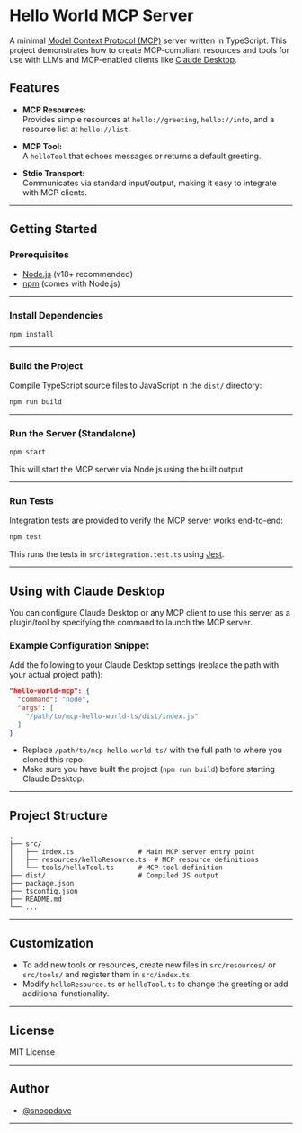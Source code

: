 # Hello World MCP Server

A minimal [Model Context Protocol (MCP)](https://modelcontextprotocol.io/introduction) server written in TypeScript. This project demonstrates how to create MCP-compliant resources and tools for use with LLMs and MCP-enabled clients like [Claude Desktop](https://claude.ai/download).

## Features

- **MCP Resources:**  
  Provides simple resources at `hello://greeting`, `hello://info`, and a resource list at `hello://list`.

- **MCP Tool:**  
  A `helloTool` that echoes messages or returns a default greeting.

- **Stdio Transport:**  
  Communicates via standard input/output, making it easy to integrate with MCP clients.

---

## Getting Started

### Prerequisites

- [Node.js](https://nodejs.org/) (v18+ recommended)
- [npm](https://www.npmjs.com/) (comes with Node.js)

---

### Install Dependencies

```sh
npm install
```

---

### Build the Project

Compile TypeScript source files to JavaScript in the `dist/` directory:

```sh
npm run build
```

---

### Run the Server (Standalone)

```sh
npm start
```

This will start the MCP server via Node.js using the built output.

---

### Run Tests

Integration tests are provided to verify the MCP server works end-to-end:

```sh
npm test
```

This runs the tests in `src/integration.test.ts` using [Jest](https://jestjs.io/).

---

## Using with Claude Desktop

You can configure Claude Desktop or any MCP client to use this server as a plugin/tool by specifying the command to launch the MCP server.

### Example Configuration Snippet

Add the following to your Claude Desktop settings (replace the path with your actual project path):

```json
"hello-world-mcp": {
  "command": "node",
  "args": [
    "/path/to/mcp-hello-world-ts/dist/index.js"
  ]
}
```

- Replace `/path/to/mcp-hello-world-ts/` with the full path to where you cloned this repo.
- Make sure you have built the project (`npm run build`) before starting Claude Desktop.

---

## Project Structure

```
.
├── src/
│   ├── index.ts                # Main MCP server entry point
│   ├── resources/helloResource.ts  # MCP resource definitions
│   └── tools/helloTool.ts      # MCP tool definition
├── dist/                       # Compiled JS output
├── package.json
├── tsconfig.json
├── README.md
└── ...
```

---

## Customization

- To add new tools or resources, create new files in `src/resources/` or `src/tools/` and register them in `src/index.ts`.
- Modify `helloResource.ts` or `helloTool.ts` to change the greeting or add additional functionality.

---

## License

MIT License

---

## Author

- [@snoopdave](https://github.com/snoopdave)

---
